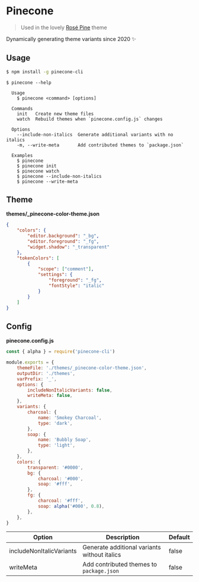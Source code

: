 # Pinecone

> Used in the lovely [Rosé Pine](https://github.com/rose-pine/vscode) theme

Dynamically generating theme variants since 2020 ✨

## Usage

```sh
$ npm install -g pinecone-cli
```

```
$ pinecone --help

  Usage
    $ pinecone <command> [options]

  Commands
    init   Create new theme files
    watch  Rebuild themes when `pinecone.config.js` changes

  Options
    --include-non-italics  Generate additional variants with no italics
    -m, --write-meta       Add contributed themes to `package.json`

  Examples
    $ pinecone
    $ pinecone init
    $ pinecone watch
    $ pinecone --include-non-italics
    $ pinecone --write-meta
```

## Theme

**themes/\_pinecone-color-theme.json**

```json
{
	"colors": {
		"editor.background": "_bg",
		"editor.foreground": "_fg",
		"widget.shadow": "_transparent"
	},
	"tokenColors": [
		{
			"scope": ["comment"],
			"settings": {
				"foreground": "_fg",
				"fontStyle": "italic"
			}
		}
	]
}
```

## Config

**pinecone.config.js**

```js
const { alpha } = require('pinecone-cli')

module.exports = {
	themeFile: './themes/_pinecone-color-theme.json',
	outputDir: './themes',
	varPrefix: '_',
	options: {
		includeNonItalicVariants: false,
		writeMeta: false,
	},
	variants: {
		charcoal: {
			name: 'Smokey Charcoal',
			type: 'dark',
		},
		soap: {
			name: 'Bubbly Soap',
			type: 'light',
		},
	},
	colors: {
		transparent: '#0000',
		bg: {
			charcoal: '#000',
			soap: '#fff',
		},
		fg: {
			charcoal: '#fff',
			soap: alpha('#000', 0.8),
		},
	},
}
```

| Option                   | Description                                  | Default |
| ------------------------ | -------------------------------------------- | ------- |
| includeNonItalicVariants | Generate additional variants without italics | false   |
| writeMeta                | Add contributed themes to `package.json`     | false   |
